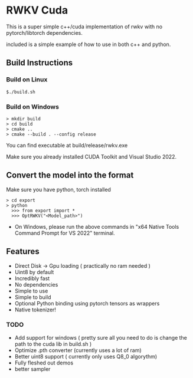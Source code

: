 # RWKV Cuda

This is a super simple c++/cuda implementation of rwkv with no pytorch/libtorch dependencies.

included is a simple example of how to use in both c++ and python.

## Build Instructions

### Build on Linux
```
$./build.sh
```

### Build on Windows

```
> mkdir build
> cd build
> cmake ..
> cmake --build . --config release
```

You can find executable at build/release/rwkv.exe

Make sure you already installed CUDA Toolkit and Visual Studio 2022.

## Convert the model into the format

Make sure you have python, torch installed
```
> cd export
> python
  >>> from export import *
  >>> OptRWKV("<Model_path>")
```

* On Windows, please run the above commands in "x64 Native Tools Command Prompt for VS 2022" terminal.

## Features

* Direct Disk -> Gpu loading ( practically no ram needed )
* Uint8 by default
* Incredibly fast
* No dependencies
* Simple to use
* Simple to build
* Optional Python binding using pytorch tensors as wrappers
* Native tokenizer!

### TODO

* Add support for windows ( pretty sure all you need to do is change the path to the cuda lib in build.sh )
* Optimize .pth converter (currently uses a lot of ram)
* Better uint8 support ( currently only uses Q8_0 algorythm)
* Fully fleshed out demos
* better sampler